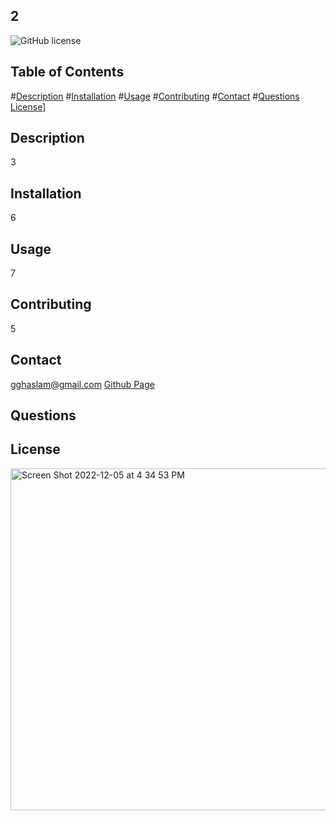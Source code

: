 ## 2
![GitHub license](https://img.shields.io/badge/license-Apache2.0-green.svg)
## Table of Contents

  #[Description](#description)
  #[Installation](#installation)
  #[Usage](#usage)
  #[Contributing](#contributing)
  #[Contact](#contact)
  #[Questions](#questions)
  [License](#license)]

## Description
3
## Installation
6

## Usage
7
## Contributing
5

## Contact
gghaslam@gmail.com
[Github Page](https://github.com/GayeGH)


## Questions
## License


<img width="547" alt="Screen Shot 2022-12-05 at 4 34 53 PM" src="https://user-images.githubusercontent.com/112979481/205747677-ae09e64b-5129-4cd9-81d8-61cbab7337c5.png">

